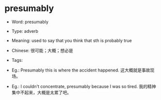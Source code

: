 # presumably

- Word: presumably

- Type: adverb
- Meaning: used to say that you think that sth is probably true
- Chinese: 很可能；大概；想必是
- Tags: 
- Eg.: Presumably this is where the accident happened. 这大概就是事故现场。
- Eg.: I couldn't concentrate, presumably because I was so tired. 我的精神集中不起来，大概是太累了吧。

